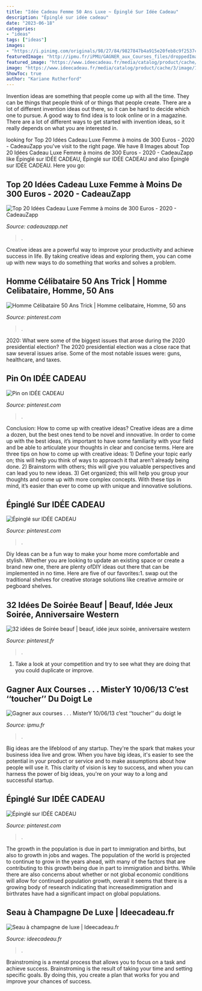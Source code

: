 ```yaml
---
title: "Idée Cadeau Femme 50 Ans Luxe ~ Épinglé Sur Idée Cadeau"
description: "Épinglé sur idée cadeau"
date: "2023-06-18"
categories:
- "ideas"
tags: ["ideas"]
images:
- "https://i.pinimg.com/originals/98/27/84/9827847b4a915e20feb8c9f2537cf342.jpg"
featuredImage: "http://ipmu.fr/iPMU/GAGNER_aux_Courses_files/droppedImage_12.jpg"
featured_image: "https://www.ideecadeau.fr/media/catalog/product/cache/3/image/1104x/040ec09b1e35df139433887a97daa66f/s/e/seau-a-champagne-de-luxe-ideecadeau-fr_8239-e0a7e582.jpeg"
image: "https://www.ideecadeau.fr/media/catalog/product/cache/3/image/1104x/040ec09b1e35df139433887a97daa66f/s/e/seau-a-champagne-de-luxe-ideecadeau-fr_8239-e0a7e582.jpeg"
ShowToc: true
author: "Kariane Rutherford"
---
```



Invention ideas are something that people come up with all the time. They can be things that people think of or things that people create. There are a lot of different invention ideas out there, so it can be hard to decide which one to pursue. A good way to find idea is to look online or in a magazine. There are a lot of different ways to get started with invention ideas, so it really depends on what you are interested in.

	

		
looking for Top 20 Idées Cadeau Luxe Femme à moins de 300 Euros - 2020 - CadeauZapp you've visit to the right page. We have 8 Images about Top 20 Idées Cadeau Luxe Femme à moins de 300 Euros - 2020 - CadeauZapp like Épinglé sur IDÉE CADEAU, Épinglé sur IDÉE CADEAU and also Épinglé sur IDÉE CADEAU. Here you go:
		
    
## Top 20 Idées Cadeau Luxe Femme à Moins De 300 Euros - 2020 - CadeauZapp

<img loading=lazy src="https://m.media-amazon.com/images/I/31G8r0zBZbL.jpg" onerror="this.onerror=null;this.src='https://tse2.mm.bing.net/th?id=OIP.TpUH5R5Qkdi-R1iHLm7Z5AHaHa&amp;pid=15.1';" alt="Top 20 Idées Cadeau Luxe Femme à moins de 300 Euros - 2020 - CadeauZapp">

_Source: cadeauzapp.net_

>. 

	

Creative ideas are a powerful way to improve your productivity and achieve success in life. By taking creative ideas and exploring them, you can come up with new ways to do something that works and solves a problem.

    
## Homme Célibataire 50 Ans Trick | Homme Celibataire, Homme, 50 Ans

<img loading=lazy src="https://i.pinimg.com/736x/af/c5/7f/afc57fa3de5733be4e5cd11ab289d7e1.jpg" onerror="this.onerror=null;this.src='https://tse1.mm.bing.net/th?id=OIP.MAX9-uFInRlJAljS7bft3AHaDt&amp;pid=15.1';" alt="Homme Célibataire 50 Ans Trick | Homme celibataire, Homme, 50 ans">

_Source: pinterest.com_

>. 

	

2020: What were some of the biggest issues that arose during the 2020 presidential election?
The 2020 presidential election was a close race that saw several issues arise. Some of the most notable issues were: guns, healthcare, and taxes.

    
## Pin On IDÉE CADEAU

<img loading=lazy src="https://i.pinimg.com/736x/fd/4b/fe/fd4bfe04364e4c6813676c578a40349d.jpg" onerror="this.onerror=null;this.src='https://tse3.mm.bing.net/th?id=OIP.XrnBrWCVozDAugHZoOmMLQHaGD&amp;pid=15.1';" alt="Pin on IDÉE CADEAU">

_Source: pinterest.com_

>. 

	

Conclusion: How to come up with creative ideas?
Creative ideas are a dime a dozen, but the best ones tend to be novel and innovative. In order to come up with the best ideas, it’s important to have some familiarity with your field and be able to articulate your thoughts in clear and concise terms. Here are three tips on how to come up with creative ideas: 1) Define your topic early on; this will help you think of ways to approach it that aren’t already being done. 2) Brainstorm with others; this will give you valuable perspectives and can lead you to new ideas. 3) Get organized; this will help you group your thoughts and come up with more complex concepts. With these tips in mind, it’s easier than ever to come up with unique and innovative solutions.

    
## Épinglé Sur IDÉE CADEAU

<img loading=lazy src="https://i.pinimg.com/originals/98/27/84/9827847b4a915e20feb8c9f2537cf342.jpg" onerror="this.onerror=null;this.src='https://tse2.mm.bing.net/th?id=OIP.dI_MAj3Ia8RkXWANQEdbsgHaLp&amp;pid=15.1';" alt="Épinglé sur IDÉE CADEAU">

_Source: pinterest.com_

>. 

	

Diy Ideas can be a fun way to make your home more comfortable and stylish. Whether you are looking to update an existing space or create a brand new one, there are plenty ofDIY ideas out there that can be implemented in no time. Here are five of our favorites:1. swap out the traditional shelves for creative storage solutions like creative armoire or pegboard shelves.
    
## 32 Idées De Soirée Beauf | Beauf, Idée Jeux Soirée, Anniversaire Western

<img loading=lazy src="https://i.pinimg.com/236x/c9/f9/37/c9f937459e2c0f69c0ec272ef14265b6.jpg" onerror="this.onerror=null;this.src='https://tse1.mm.bing.net/th?id=OIP.RBOBlgHvewp9bgi14uh2wwAAAA&amp;pid=15.1';" alt="32 idées de Soirée beauf | beauf, idée jeux soirée, anniversaire western">

_Source: pinterest.fr_

>. 

	

1. Take a look at your competition and try to see what they are doing that you could duplicate or improve.

    
## Gagner Aux Courses . . . MisterY 10/06/13 C’est ‘‘toucher’’ Du Doigt Le

<img loading=lazy src="http://ipmu.fr/iPMU/GAGNER_aux_Courses_files/droppedImage_12.jpg" onerror="this.onerror=null;this.src='https://tse4.mm.bing.net/th?id=OIP.zuMQu2CR03XkLB1Tv4CVwwAAAA&amp;pid=15.1';" alt="Gagner aux courses . . . MisterY 10/06/13 c’est ‘‘toucher’’ du doigt le">

_Source: ipmu.fr_

>. 

	

Big ideas are the lifeblood of any startup. They're the spark that makes your business idea live and grow. When you have big ideas, it's easier to see the potential in your product or service and to make assumptions about how people will use it. This clarity of vision is key to success, and when you can harness the power of big ideas, you're on your way to a long and successful startup.

    
## Épinglé Sur IDÉE CADEAU

<img loading=lazy src="https://i.pinimg.com/474x/fc/12/a8/fc12a8e43c6950b9244a7993adb19495.jpg" onerror="this.onerror=null;this.src='https://tse3.mm.bing.net/th?id=OIP.zHkW_mXVA1UQKOM-3_PUsgAAAA&amp;pid=15.1';" alt="Épinglé sur IDÉE CADEAU">

_Source: pinterest.com_

>. 

	

The growth in the population is due in part to immigration and births, but also to growth in jobs and wages.
The population of the world is projected to continue to grow in the years ahead, with many of the factors that are contributing to this growth being due in part to immigration and births. While there are also concerns about whether or not global economic conditions will allow for continued population growth, overall it seems that there is a growing body of research indicating that increasedimmigration and birthrates have had a significant impact on global populations.

    
## Seau à Champagne De Luxe | Ideecadeau.fr

<img loading=lazy src="https://www.ideecadeau.fr/media/catalog/product/cache/3/image/1104x/040ec09b1e35df139433887a97daa66f/s/e/seau-a-champagne-de-luxe-ideecadeau-fr_8239-e0a7e582.jpeg" onerror="this.onerror=null;this.src='https://tse1.mm.bing.net/th?id=OIP.ntJR7Xq6nGAjOv-CjB91bgHaHa&amp;pid=15.1';" alt="Seau à champagne de luxe | Ideecadeau.fr">

_Source: ideecadeau.fr_

>. 

	

Brainstroming is a mental process that allows you to focus on a task and achieve success. Brainstroming is the result of taking your time and setting specific goals. By doing this, you create a plan that works for you and improve your chances of success.

